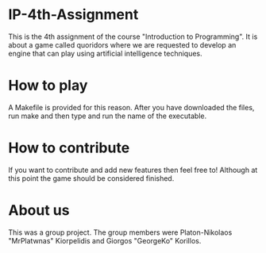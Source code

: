 # IP-4th-Assignment

This is the 4th assignment of the course "Introduction to Programming". It is about a game called quoridors
where we are requested to develop an engine that can play using artificial intelligence techniques.

How to play
===========

A Makefile is provided for this reason. After you have downloaded the files, run make and then type and run
the name of the executable.

How to contribute
=================

If you want to contribute and add new features then feel free to!
Although at this point the game should be considered finished.

About us
========

This was a group project. The group members were Platon-Nikolaos "MrPlatwnas" Kiorpelidis and Giorgos "GeorgeKo" Korillos.
